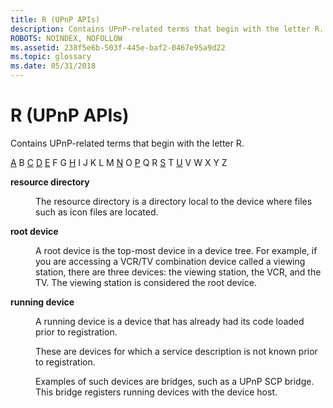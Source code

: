 ```yaml
---
title: R (UPnP APIs)
description: Contains UPnP-related terms that begin with the letter R.
ROBOTS: NOINDEX, NOFOLLOW
ms.assetid: 238f5e6b-503f-445e-baf2-0467e95a9d22
ms.topic: glossary
ms.date: 05/31/2018
---
```


# R (UPnP APIs)

Contains UPnP-related terms that begin with the letter R.

[A](a-gly.md) B [C](c-gly.md) [D](d-gly.md) [E](e-gly.md) F G [H](h-gly.md) I J K L M [N](n-gly.md) O [P](p-gly.md) Q R [S](s-gly.md) T [U](u-gly.md) V W X Y Z

<dl> <dt>

<span id="upnp.r_1_gly"></span><span id="UPNP.R_1_GLY"></span>**resource directory**
</dt> <dd>

The resource directory is a directory local to the device where files such as icon files are located.

</dd> <dt>

<span id="upnp.r_2_gly"></span><span id="UPNP.R_2_GLY"></span>**root device**
</dt> <dd>

A root device is the top-most device in a device tree. For example, if you are accessing a VCR/TV combination device called a viewing station, there are three devices: the viewing station, the VCR, and the TV. The viewing station is considered the root device.

</dd> <dt>

<span id="upnp.r_3_gly"></span><span id="UPNP.R_3_GLY"></span>**running device**
</dt> <dd>

A running device is a device that has already had its code loaded prior to registration.

These are devices for which a service description is not known prior to registration.

Examples of such devices are bridges, such as a UPnP SCP bridge. This bridge registers running devices with the device host.

</dd> </dl>

 

 




